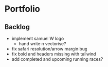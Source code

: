 # Portfolio

## Backlog

- implement samuel W logo
  - hand write n vectorise?
- fix safari resolution/arrow margin bug
- fix bold and headers missing with tailwind
- add completed and upcoming running races?
